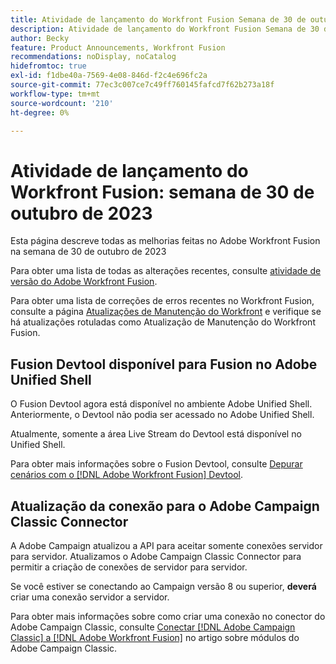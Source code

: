 ```yaml
---
title: Atividade de lançamento do Workfront Fusion Semana de 30 de outubro de 2023
description: Atividade de lançamento do Workfront Fusion Semana de 30 de outubro de 2023
author: Becky
feature: Product Announcements, Workfront Fusion
recommendations: noDisplay, noCatalog
hidefromtoc: true
exl-id: f1dbe40a-7569-4e08-846d-f2c4e696fc2a
source-git-commit: 77ec3c007ce7c49ff760145fafcd7f62b273a18f
workflow-type: tm+mt
source-wordcount: '210'
ht-degree: 0%

---
```


# Atividade de lançamento do Workfront Fusion: semana de 30 de outubro de 2023

Esta página descreve todas as melhorias feitas no Adobe Workfront Fusion na semana de 30 de outubro de 2023

Para obter uma lista de todas as alterações recentes, consulte [atividade de versão do Adobe Workfront Fusion](/help/workfront-fusion/fusion-product-releases/fusion-release-activity.md).

Para obter uma lista de correções de erros recentes no Workfront Fusion, consulte a página [Atualizações de Manutenção do Workfront](https://experienceleague.adobe.com/docs/workfront-known-issues/releases/current-updates.html) e verifique se há atualizações rotuladas como Atualização de Manutenção do Workfront Fusion.

## Fusion Devtool disponível para Fusion no Adobe Unified Shell

O Fusion Devtool agora está disponível no ambiente Adobe Unified Shell. Anteriormente, o Devtool não podia ser acessado no Adobe Unified Shell.

Atualmente, somente a área Live Stream do Devtool está disponível no Unified Shell.

Para obter mais informações sobre o Fusion Devtool, consulte [Depurar cenários com o [!DNL Adobe Workfront Fusion] Devtool](/help/workfront-fusion/manage-scenarios/debug-a-scenario.md).

## Atualização da conexão para o Adobe Campaign Classic Connector

A Adobe Campaign atualizou a API para aceitar somente conexões servidor para servidor. Atualizamos o Adobe Campaign Classic Connector para permitir a criação de conexões de servidor para servidor.

Se você estiver se conectando ao Campaign versão 8 ou superior, **deverá** criar uma conexão servidor a servidor.

Para obter mais informações sobre como criar uma conexão no conector do Adobe Campaign Classic, consulte [Conectar [!DNL Adobe Campaign Classic] a [!DNL Adobe Workfront Fusion]](/help/workfront-fusion/references/apps-and-modules/adobe-connectors/adobe-campaign-classic-connector.md#connect-adobe-campaign-to-adobe-workfront-fusion) no artigo sobre módulos do Adobe Campaign Classic.
